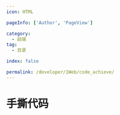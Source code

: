 ```yaml
---
icon: HTML

pageInfo: ['Author', 'PageView']

category:
  - 前端
tag:
  - 目录

index: false

permalink: /developer/1Web/code_achieve/
---
```


# 手撕代码


<Catalog base='/developer/1Web/code_achieve/' />
